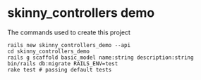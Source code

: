# skinny_controllers demo

The commands used to create this project
```
rails new skinny_controllers_demo --api
cd skinny_controllers_demo
rails g scaffold basic_model name:string description:string
bin/rails db:migrate RAILS_ENV=test
rake test # passing default tests

```
